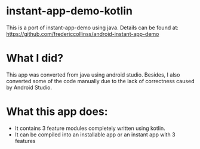# instant-app-demo-kotlin
This is a port of instant-app-demo using java. Details can be found at: https://github.com/fredericcollinss/android-instant-app-demo
# What I did?
This app was converted from java using android studio. Besides, I also converted some of the code manually due to the lack of correctness caused by
Android Studio.
# What this app does:
- It contains 3 feature modules completely written using kotlin.
- It can be compiled into an installable app or an instant app with 3 features
